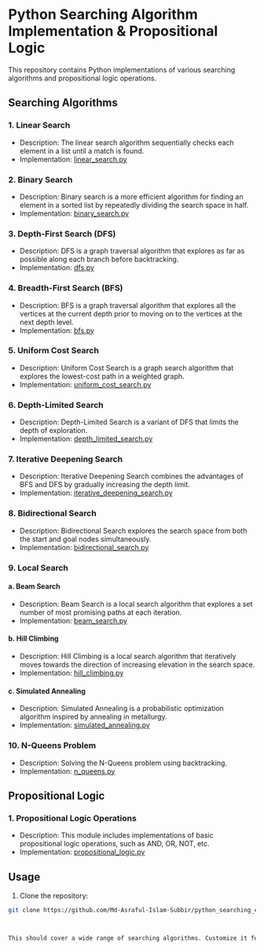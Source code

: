 # Python Searching Algorithm Implementation & Propositional Logic

This repository contains Python implementations of various searching algorithms and propositional logic operations.

## Searching Algorithms

### 1. Linear Search

- Description: The linear search algorithm sequentially checks each element in a list until a match is found.
- Implementation: [linear_search.py](searching_algorithms/linear_search.py)

### 2. Binary Search

- Description: Binary search is a more efficient algorithm for finding an element in a sorted list by repeatedly dividing the search space in half.
- Implementation: [binary_search.py](searching_algorithms/binary_search.py)

### 3. Depth-First Search (DFS)

- Description: DFS is a graph traversal algorithm that explores as far as possible along each branch before backtracking.
- Implementation: [dfs.py](searching_algorithms/dfs.py)

### 4. Breadth-First Search (BFS)

- Description: BFS is a graph traversal algorithm that explores all the vertices at the current depth prior to moving on to the vertices at the next depth level.
- Implementation: [bfs.py](searching_algorithms/bfs.py)

### 5. Uniform Cost Search

- Description: Uniform Cost Search is a graph search algorithm that explores the lowest-cost path in a weighted graph.
- Implementation: [uniform_cost_search.py](searching_algorithms/uniform_cost_search.py)

### 6. Depth-Limited Search

- Description: Depth-Limited Search is a variant of DFS that limits the depth of exploration.
- Implementation: [depth_limited_search.py](searching_algorithms/depth_limited_search.py)

### 7. Iterative Deepening Search

- Description: Iterative Deepening Search combines the advantages of BFS and DFS by gradually increasing the depth limit.
- Implementation: [iterative_deepening_search.py](searching_algorithms/iterative_deepening_search.py)

### 8. Bidirectional Search

- Description: Bidirectional Search explores the search space from both the start and goal nodes simultaneously.
- Implementation: [bidirectional_search.py](searching_algorithms/bidirectional_search.py)

### 9. Local Search

#### a. Beam Search

- Description: Beam Search is a local search algorithm that explores a set number of most promising paths at each iteration.
- Implementation: [beam_search.py](searching_algorithms/beam_search.py)

#### b. Hill Climbing

- Description: Hill Climbing is a local search algorithm that iteratively moves towards the direction of increasing elevation in the search space.
- Implementation: [hill_climbing.py](searching_algorithms/hill_climbing.py)

#### c. Simulated Annealing

- Description: Simulated Annealing is a probabilistic optimization algorithm inspired by annealing in metallurgy.
- Implementation: [simulated_annealing.py](searching_algorithms/simulated_annealing.py)

### 10. N-Queens Problem

- Description: Solving the N-Queens problem using backtracking.
- Implementation: [n_queens.py](searching_algorithms/n_queens.py)

## Propositional Logic

### 1. Propositional Logic Operations

- Description: This module includes implementations of basic propositional logic operations, such as AND, OR, NOT, etc.
- Implementation: [propositional_logic.py](propositional_logic/propositional_logic.py)

## Usage

1. Clone the repository:

```bash
git clone https://github.com/Md-Asraful-Islam-Subbir/python_searching_code



This should cover a wide range of searching algorithms. Customize it further if needed!


